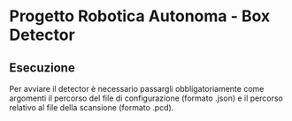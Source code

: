 # Progetto Robotica Autonoma - Box Detector
## Esecuzione
Per avviare il detector è necessario passargli obbligatoriamente come argomenti il percorso del file di configurazione (formato .json) e il percorso relativo al file della scansione (formato .pcd). 
